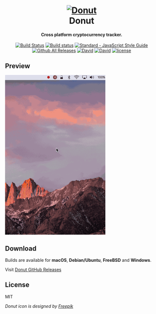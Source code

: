 <h1 align="center">
  <a href="https://github.com/harshjv/donut"><img src="./build/icon.ico" alt="Donut" width="200"></a>
  <br>
  Donut
</h1>

<h4 align="center">Cross platform cryptocurrency tracker.</h4>

<p align="center">
  <a href="https://travis-ci.org/harshjv/donut"><img src="https://travis-ci.org/harshjv/donut.svg?branch=master" alt="Build Status"></a>
  <a href="https://ci.appveyor.com/project/harshjv/donut"><img src="https://ci.appveyor.com/api/projects/status/f5ldn38ocfgvv1xk?svg=true" alt="Build status"></a>
  <a href="http://standardjs.com/"><img src="https://img.shields.io/badge/code%20style-standard-brightgreen.svg" alt="Standard - JavaScript Style Guide"></a>
  <a href="https://github.com/harshjv/donut/releases"><img src="https://img.shields.io/github/downloads/harshjv/donut/total.svg" alt="Github All Releases"></a>
  <a href="https://github.com/harshjv/donut/blob/master/src/package.json"><img src="https://david-dm.org/harshjv/donut.svg?path=/src" alt="David"></a>
  <a href="https://github.com/harshjv/donut/blob/master/package.json"><img src="https://img.shields.io/david/dev/harshjv/donut.svg" alt="David"></a>
  <a href="https://github.com/harshjv/donut/blob/master/LICENSE"><img src="https://img.shields.io/github/license/harshjv/donut.svg" alt="license"></a>
</p>


## Preview

[![Preview](./donut.gif)](https://github.com/harshjv/donut)


## Download

Builds are available for **macOS**, **Debian/Ubuntu**, **FreeBSD** and **Windows**.

Visit [Donut GitHub Releases](https://github.com/harshjv/donut/releases)


## License

MIT

*Donut icon is designed by [Freepik](http://www.flaticon.com/authors/freepik)*
